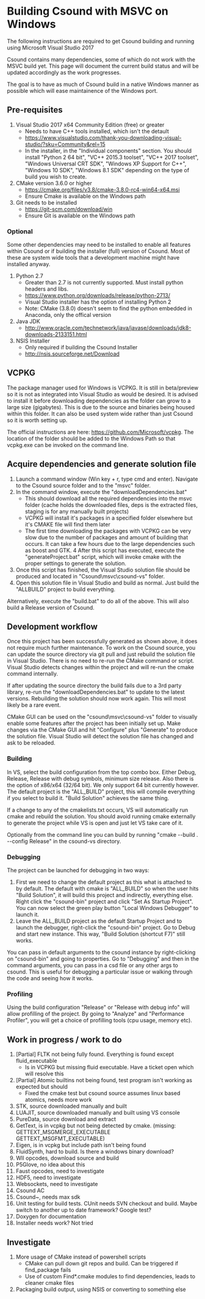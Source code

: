 # Building Csound with MSVC on Windows
The following instructions are required to get Csound building and running using Microsoft Visual Studio 2017

Csound contains many dependencies, some of which do not work with the MSVC build yet. This page will document the current build status and will be updated accordingly as the work progresses. 

The goal is to have as much of Csound build in a native Windows manner as possible which will ease maintainence of the Windows port.

## Pre-requisites
1. Visual Studio 2017 x64 Community Edition (free) or greater 
    * Needs to have C++ tools installed, which isn't the detault
    * https://www.visualstudio.com/thank-you-downloading-visual-studio/?sku=Community&rel=15
    * In the installer, in the "Individual components" section. You should install "Python 2 64 bit", "VC++ 2015.3 toolset", "VC++ 2017 toolset", "Windows Universal CRT SDK", "Windows XP Support for C++", "Windows 10 SDK", "Windows 8.1 SDK" depending on the type of build you wish to create.
2. CMake version 3.6.0 or higher
    * https://cmake.org/files/v3.8/cmake-3.8.0-rc4-win64-x64.msi
    * Ensure Cmake is available on the Windows path
3. Git needs to be installed 
    * https://git-scm.com/download/win
    * Ensure Git is available on the Windows path

### Optional
Some other dependencies may need to be installed to enable all features within Csound or if building the installer (full) version of Csound. Most of these are system wide tools that a development machine might have installed anyway.

1. Python 2.7
    * Greater than 2.7 is not currently supported. Must install python headers and libs.
    * https://www.python.org/downloads/release/python-2713/
    * Visual Studio installer has the option of installing Python 2
    * Note: CMake (3.8.0) doesn't seem to find the python embedded in Anaconda, only the offical version
2. Java JDK
    * http://www.oracle.com/technetwork/java/javase/downloads/jdk8-downloads-2133151.html
3. NSIS Installer
    * Only required if building the Csound Installer
    * http://nsis.sourceforge.net/Download

## VCPKG 
The package manager used for Windows is VCPKG. It is still in beta/preview so it is not as integrated into Visual Studio as would be desired. It is advised to install it before downloading dependencies as the folder can grow to a large size (gigabytes). This is due to the source and binaries being housed within this folder. It can also be used system wide rather than just Csound so it is worth setting up.

The official instructions are here: https://github.com/Microsoft/vcpkg. The location of the folder should be added to the Windows Path so that vcpkg.exe can be invoked on the command line.

## Acquire dependencies and generate solution file
1. Launch a command window (Win key + r, type cmd and enter). Navigate to the Csound source folder and to the "msvc" folder.
2. In the command window, execute the "downloadDependencies.bat" 
    * This should download all the required dependencies into the msvc folder (cache holds the downloaded files, deps is the extracted files, staging is for any manually built projects)
    * VCPKG will install it's packages in a specified folder elsewhere but it's CMAKE file will find them later
    * The first time downloading the packages with VCPKG can be very slow due to the number of packages and amount of building that occurs. It can take a few hours due to the large dependencies such as boost and GTK.
4  After this script has executed, execute the "generateProject.bat" script, which will invoke cmake with the proper settings to generate the solution.
4. Once this script has finished, the Visual Studio solution file should be produced and located in "Csound\msvc\csound-vs" folder.
5. Open this solution file in Visual Studio and build as normal. Just build the "ALLBUILD" project to build everything.

Alternatively, execute the "build.bat" to do all of the above. This will also build a Release version of Csound.

## Development workflow
Once this project has been successfully generated as shown above, it does not require much further maintenance. To work on the Csound source, you can update the source directory via git pull and just rebuild the solution file in Visual Studio. There is no need to re-run the CMake command or script. Visual Studio detects changes within the project and will re-run the cmake command internally. 

If after updating the source directory the build fails due to a 3rd party library, re-run the "downloadDependencies.bat" to update to the latest versions. Rebuilding the solution should now work again. This will most likely be a rare event.

CMake GUI can be used on the "csound\msvc\csound-vs" folder to visually enable some features after the project has been initially set up. Make changes via the CMake GUI and hit "Configure" plus "Generate" to produce the solution file. Visual Studio will detect the solution file has changed and ask to be reloaded.

### Building 
In VS, select the build configuration from the top combo box. Either Debug, Release, Release with debug symbols, minimum size release. Also there is the option of x86/x64 (32/64 bit). We only support 64 bit currently however. The default project is the "ALL_BUILD" project, this will compile everything if you select to build it. "Build Solution" achieves the same thing. 

If a change to any of the cmakelists.txt occurs, VS will automatically run cmake and rebuild the solution. You should avoid running cmake externally to generate the project while VS is open and just let VS take care of it.

Optionally from the command line you can build by running "cmake --build . --config Release" in the csound-vs directory.

### Debugging 
The project can be launched for debugging in two ways:
1. First we need to change the default project as this what is attached to by default. The default with cmake is "ALL_BUILD" so when the user hits "Build Solution", it will build this project and indirectly, everything else. Right click the "csound-bin" project and click "Set As Startup Project". You can now select the green play button "Local Windows Debugger" to launch it. 
2. Leave the ALL_BUILD project as the default Startup Project and to launch the debugger, right-click the "csound-bin" project. Go to Debug and start new instance. This way, "Build Solution (shortcut F7)" still works.

You can pass in default arguments to the csound instance by right-clicking on "csound-bin" and going to properties. Go to "Debugging" and then in the command arguments, you can pass in a csd file or any other args to csound. This is useful for debugging a particular issue or walking through the code and seeing how it works.

### Profiling
Using the build configuration "Release" or "Release with debug info" will allow profilling of the project. By going to "Analyze" and "Performance Profiler", you will get a choice of profilling tools (cpu usage, memory etc).

## Work in progress / work to do
1. [Partial] FLTK not being fully found. Everything is found except fluid_executable
    * Is in VCPKG but missing fluid executable. Have a ticket open which will resolve this
2. [Partial] Atomic builtins not being found, test program isn't working as expected but should
   * Fixed the cmake test but csound source assumes linux based atomics, needs more work
3. STK, source downloaded manually and built
4. LUAJIT, source downloaded manually and built using VS console
5. PureData, source download and extract
6. GetText, is in vcpkg but not being detected by cmake. (missing:  GETTEXT_MSGMERGE_EXECUTABLE GETTEXT_MSGFMT_EXECUTABLE)
7. Eigen, is in vcpkg but include path isn't being found
8. FluidSynth, hard to build. Is there a windows binary download?
9. WII opcodes, download source and build
10. P5Glove, no idea about this
11. Faust opcodes, need to investigate
12. HDF5, need to investigate
13. Websockets, need to investigate
14. Csound AC 
15. Csound~, needs max sdk
16. Unit testing for build tests. CUnit needs SVN checkout and build. Maybe switch to another up to date framework? Google test?
17. Doxygen for documentation
18. Installer needs work? Not tried

## Investigate
1. More usage of CMake instead of powershell scripts
    * CMake can pull down git repos and build. Can be triggered if find_package fails
    * Use of custom Find*.cmake modules to find dependencies, leads to cleaner cmake files
2. Packaging build output, using NSIS or converting to something else